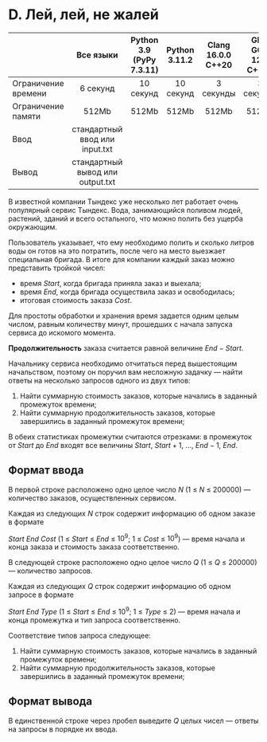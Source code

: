 # D. Лей, лей, не жалей

|                     |Все языки                         |Python 3.9 (PyPy 7.3.11)|Python 3.11.2|Clang 16.0.0 C++20|GNU GCC 12.2 C++20|
|---------------------|:--------------------------------:|:-:|:-:|:-:|:-:|
| Ограничение времени |            6 секунд              |10 секунд|10 секунд|3 секунды|3 секунды|
| Ограничение памяти  |              512Mb               |512Mb|512Mb|512Mb|512Mb|
| Ввод                |  стандартный ввод или input.txt  |
| Вывод               | стандартный вывод или output.txt |

В известной компании Тындекс уже несколько лет работает очень популярный сервис Тындекс. Вода, занимающийся поливом людей, растений, зданий и всего остального, что можно полить без ущерба окружающим.

Пользователь указывает, что ему необходимо полить и сколько литров воды он готов на это потратить, после чего на место выезжает специальная бригада. В итоге для компании каждый заказ можно представить тройкой чисел:

- время $Start$, когда бригада приняла заказ и выехала;
- время $End$, когда бригада осуществила заказ и освободилась;
- итоговая стоимость заказа $Cost$.

Для простоты обработки и хранения время задается одним целым числом, равным количеству минут, прошедших с начала запуска сервиса до искомого момента.

**Продолжительность** заказа считается равной величине $End - Start$.

Начальнику сервиса необходимо отчитаться перед вышестоящим начальством, поэтому он поручил вам несложную задачку — найти ответы на несколько запросов одного из двух типов:
1. Найти суммарную стоимость заказов, которые начались в заданный промежуток времени;
2. Найти суммарную продолжительность заказов, которые завершились в заданный промежуток времени;

В обеих статистиках промежутки считаются отрезками: в промежуток от $Start$ до $End$ входят все величины 
$Start$, $Start+1$, ..., $End-1$, $End$.

## Формат ввода
В первой строке расположено одно целое число $N$ ($1$ ≤ $N$ ≤ $200000$) — количество заказов, осуществленных сервисом.

Каждая из следующих $N$ строк содержит информацию об одном заказе в формате

$Start$ $End$ $Cost$ ($1$ ≤ $Start$ ≤ $End$ ≤ $10^9$; $1$ ≤ $Cost$ ≤ $10^9$) — время начала и конца заказа и стоимость заказа соответственно.

В следующей строке расположено одно целое число $Q$ ($1$ ≤ $Q$ ≤ $200000$) — количество запросов.

Каждая из следующих $Q$ строк содержит информацию об одном запросе в формате

$Start$ $End$ $Type$ ($1$ ≤ $Start$ ≤ $End$ ≤ $10^9$; $1$ ≤ $Type$ ≤ $2$) — время начала и конца промежутка и тип запроса соответственно.

Соответствие типов запроса следующее:
1. Найти суммарную стоимость заказов, которые начались в заданный промежуток времени;
2. Найти суммарную продолжительность заказов, которые завершились в заданный промежуток времени;
## Формат вывода
В единственной строке через пробел выведите $Q$ целых чисел — ответы на запросы в порядке их ввода.
